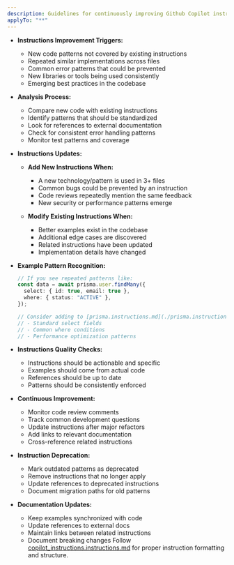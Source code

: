 ```yaml
---
description: Guidelines for continuously improving Github Copilot instructions based on emerging code patterns and best practices.
applyTo: "**"
---
```


- **Instructions Improvement Triggers:**

  - New code patterns not covered by existing instructions
  - Repeated similar implementations across files
  - Common error patterns that could be prevented
  - New libraries or tools being used consistently
  - Emerging best practices in the codebase

- **Analysis Process:**

  - Compare new code with existing instructions
  - Identify patterns that should be standardized
  - Look for references to external documentation
  - Check for consistent error handling patterns
  - Monitor test patterns and coverage

- **Instructions Updates:**

  - **Add New Instructions When:**

    - A new technology/pattern is used in 3+ files
    - Common bugs could be prevented by an instruction
    - Code reviews repeatedly mention the same feedback
    - New security or performance patterns emerge

  - **Modify Existing Instructions When:**
    - Better examples exist in the codebase
    - Additional edge cases are discovered
    - Related instructions have been updated
    - Implementation details have changed

- **Example Pattern Recognition:**

  ```typescript
  // If you see repeated patterns like:
  const data = await prisma.user.findMany({
    select: { id: true, email: true },
    where: { status: "ACTIVE" },
  });

  // Consider adding to [prisma.instructions.md](./prisma.instructions.md):
  // - Standard select fields
  // - Common where conditions
  // - Performance optimization patterns
  ```

- **Instructions Quality Checks:**

  - Instructions should be actionable and specific
  - Examples should come from actual code
  - References should be up to date
  - Patterns should be consistently enforced

- **Continuous Improvement:**

  - Monitor code review comments
  - Track common development questions
  - Update instructions after major refactors
  - Add links to relevant documentation
  - Cross-reference related instructions

- **Instruction Deprecation:**

  - Mark outdated patterns as deprecated
  - Remove instructions that no longer apply
  - Update references to deprecated instructions
  - Document migration paths for old patterns

- **Documentation Updates:**
  - Keep examples synchronized with code
  - Update references to external docs
  - Maintain links between related instructions
  - Document breaking changes
    Follow [copilot_instructions.instructions.md](./copilot_instructions.instructions.md) for proper instruction formatting and structure.
